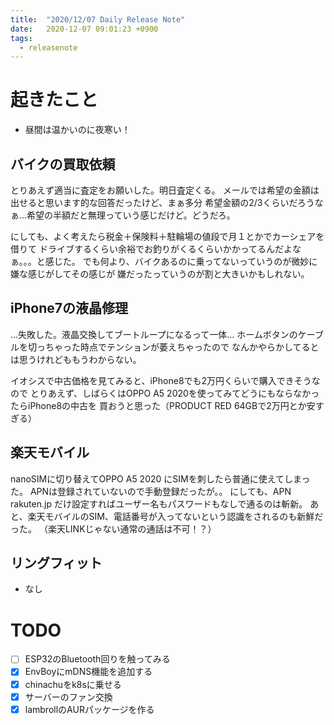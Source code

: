 ```yaml
---
title:  "2020/12/07 Daily Release Note"
date:   2020-12-07 09:01:23 +0900
tags:
  - releasenote
---
```

# 起きたこと

* 昼間は温かいのに夜寒い！

## バイクの買取依頼

とりあえず適当に査定をお願いした。明日査定くる。
メールでは希望の金額は出せると思います的な回答だったけど、まぁ多分
希望金額の2/3くらいだろうなぁ…希望の半額だと無理っていう感じだけど。どうだろ。

にしても、よく考えたら税金＋保険料＋駐輪場の値段で月１とかでカーシェアを借りて
ドライブするくらい余裕でお釣りがくるくらいかかってるんだよなぁ。。。と感じた。
でも何より、バイクあるのに乗ってないっていうのが微妙に嫌な感じがしてその感じが
嫌だったっていうのが割と大きいかもしれない。

## iPhone7の液晶修理

…失敗した。液晶交換してブートループになるって一体…
ホームボタンのケーブルを切っちゃった時点でテンションが萎えちゃったので
なんかやらかしてるとは思うけれどももうわからない。

イオシスで中古価格を見てみると、iPhone8でも2万円くらいで購入できそうなので
とりあえず、しばらくはOPPO A5 2020を使ってみてどうにもならなかったらiPhone8の中古を
買おうと思った（PRODUCT RED 64GBで2万円とか安すぎる）

## 楽天モバイル

nanoSIMに切り替えてOPPO A5 2020 にSIMを刺したら普通に使えてしまった。
APNは登録されていないので手動登録だったが。。
にしても、APN rakuten.jp だけ設定すればユーザー名もパスワードもなしで通るのは斬新。
あと、楽天モバイルのSIM、電話番号が入ってないという認識をされるのも新鮮だった。
（楽天LINKじゃない通常の通話は不可！？）

## リングフィット

* なし

# TODO 

- [ ] ESP32のBluetooth回りを触ってみる
- [x] EnvBoyにmDNS機能を追加する
- [x] chinachuをk8sに乗せる
- [x] サーバーのファン交換
- [x] lambrollのAURパッケージを作る